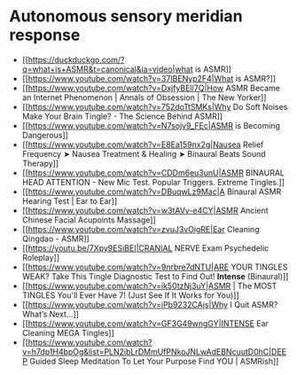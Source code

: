 # Autonomous sensory meridian response

 * [[https://duckduckgo.com/?q=what+is+ASMR&t=canonical&ia=video|what is ASMR]]
 * [[https://www.youtube.com/watch?v=37IBENyp2F4|What is ASMR?]]
 * [[https://www.youtube.com/watch?v=DxjfyBEIl7Q|How ASMR Became an Internet Phenomenon | Annals of Obsession | The New Yorker]]
 * [[https://www.youtube.com/watch?v=752doTtSMKs|Why Do Soft Noises Make Your Brain Tingle? - The Science Behind ASMR]]
 * [[https://www.youtube.com/watch?v=N7sojv9_FEc|ASMR is Becoming Dangerous]]
 * [[https://www.youtube.com/watch?v=E8Ea159nx2g|Nausea Relief Frequency ➤ Nausea Treatment & Healing ➤ Binaural Beats Sound Therapy]]
 * [[https://www.youtube.com/watch?v=CDDm6eu3unU|ASMR BINAURAL HEAD ATTENTION - New Mic Test. Popular Triggers. Extreme Tingles.]]
 * [[https://www.youtube.com/watch?v=DBuqwLz9Mac|A Binaural ASMR Hearing Test | Ear to Ear]]
 * [[https://www.youtube.com/watch?v=w3tAVv-e4CY|ASMR Ancient Chinese Facial Acupoints Massage]]
 * [[https://www.youtube.com/watch?v=zvuJ3vOigRE|Ear Cleaning Qingdao - ASMR]]
 * [[https://youtu.be/7Xpy9ESiBEI|CRANIAL NERVE Exam Psychedelic Roleplay]]
 * [[https://www.youtube.com/watch?v=9nrbre7dNTU|ARE YOUR TINGLES WEAK? Take This Tingle Diagnostic Test to Find Out! **Intense** (Binaural)]]
 * [[https://www.youtube.com/watch?v=ik50tzNj3uY|ASMR | The MOST TINGLES You'll Ever Have 7! (Just See If It Works for You)]]
 * [[https://www.youtube.com/watch?v=iPb9232CAjs|Why I Quit ASMR? What’s Next...]]
 * [[https://www.youtube.com/watch?v=GF3G49wngGY|INTENSE Ear Cleaning MEGA Tingles]]
 * [[https://www.youtube.com/watch?v=h7dp1H4bpOg&list=PLN2ibLrDMmUfPNkoJNLwAdEBNcuutD0hC|DEEP Guided Sleep Meditation To Let Your Purpose Find YOU | ASMRish]]
